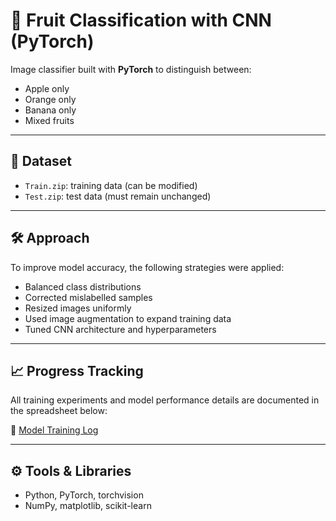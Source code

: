 # 🍎 Fruit Classification with CNN (PyTorch)

Image classifier built with **PyTorch** to distinguish between:

- Apple only  
- Orange only  
- Banana only  
- Mixed fruits

---

## 📂 Dataset

- `Train.zip`: training data (can be modified)  
- `Test.zip`: test data (must remain unchanged)

---

## 🛠️ Approach

To improve model accuracy, the following strategies were applied:

- Balanced class distributions  
- Corrected mislabelled samples  
- Resized images uniformly  
- Used image augmentation to expand training data  
- Tuned CNN architecture and hyperparameters

---

## 📈 Progress Tracking

All training experiments and model performance details are documented in the spreadsheet below:

📄 [Model Training Log](https://nusu-my.sharepoint.com/:x:/r/personal/e1505293_u_nus_edu/Documents/(ML)%20CA%20Training%20Document.xlsx?d=wd538bb3d4e0e441791b118d9f0ad23f7&csf=1&web=1&e=OtnOwu)

---

## ⚙️ Tools & Libraries

- Python, PyTorch, torchvision  
- NumPy, matplotlib, scikit-learn
